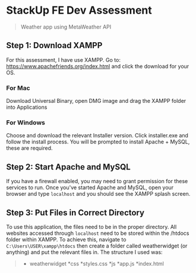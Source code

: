 # StackUp FE Dev Assessment
> Weather app using MetaWeather API

## Step 1: Download XAMPP
For this assessment, I have use XAMPP.
Go to: https://www.apachefriends.org/index.html and click the download for your OS.

### For Mac
Download Universal Binary, open DMG image and drag the XAMPP folder into Applications

### For Windows
Choose and download the relevant Installer version.
Click installer.exe and follow the install process. You will be prompted to install Apache + MySQL, these are required.

## Step 2: Start Apache and MySQL
If you have a firewall enabled, you may need to grant permission for these services to run.
Once you've started Apache and MySQL, open your browser and type `localhost` and you should see the XAMPP splash screen.

## Step 3: Put Files in Correct Directory
To use this application, the files need to be in the proper directory. All websites accessed through `localhost` need to be stored within the /htdocs folder within XAMPP.
To achieve this, navigate to `C:\Users\USER\xampp\htdocs` then create a folder called weatherwidget (or anything) and put the relevant files in. The structure I used was:
> * weatherwidget
>    *css
>      *styles.css
>    *js
>      *app.js
>    *index.html

